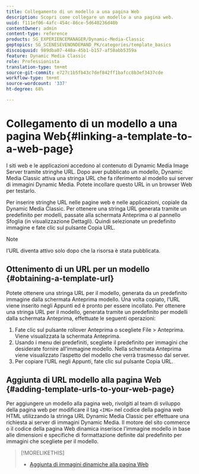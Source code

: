 ```yaml
---
title: Collegamento di un modello a una pagina Web
description: Scopri come collegare un modello a una pagina web.
uuid: f111ef06-4afc-454c-86ce-5d640236d40b
contentOwner: admin
content-type: reference
products: SG_EXPERIENCEMANAGER/Dynamic-Media-Classic
geptopics: SG_SCENESEVENONDEMAND_PK/categories/template_basics
discoiquuid: 989dba07-448a-45b1-b157-af50abb5359a
feature: Dynamic Media Classic
role: Professionista
translation-type: tm+mt
source-git-commit: e727c1b5fb43c7def842ff1bafcc8b3ef3437cde
workflow-type: tm+mt
source-wordcount: '337'
ht-degree: 68%

---
```



# Collegamento di un modello a una pagina Web{#linking-a-template-to-a-web-page}

I siti web e le applicazioni accedono al contenuto di Dynamic Media Image Server tramite stringhe URL. Dopo aver pubblicato un modello, Dynamic Media Classic attiva una stringa URL che fa riferimento al modello sui server di immagini Dynamic Media. Potete incollare questo URL in un browser Web per testarlo.

Per inserire stringhe URL nelle pagine web e nelle applicazioni, copiale da Dynamic Media Classic. Per ottenere una stringa URL generata tramite un predefinito per modelli, passate alla schermata Anteprima o al pannello Sfoglia (in visualizzazione Dettagli). Quindi selezionate un predefinito immagine e fate clic sul pulsante Copia URL.

>[!NOTE]
>
>l’URL diventa attivo solo dopo che la risorsa è stata pubblicata.

## Ottenimento di un URL per un modello  {#obtaining-a-template-url}

Potete ottenere una stringa URL per il modello, generata da un predefinito immagine dalla schermata Anteprima modello. Una volta copiato, l’URL viene inserito negli Appunti ed è pronto per essere incollato. Per ottenere una stringa URL per il modello, generata tramite un predefinito per modelli dalla schermata Anteprima, effettuate le seguenti operazioni:

1. Fate clic sul pulsante rollover Anteprima o scegliete File > Anteprima. Viene visualizzata la schermata Anteprima.
1. Usando i menu dei predefiniti, scegliete il predefinito per immagini che desiderate fornire all’immagine modello. Nella schermata Anteprima viene visualizzato l’aspetto del modello che verrà trasmesso dal server.
1. Per copiare l’URL negli Appunti, fate clic sul pulsante Copia URL.

## Aggiunta di URL modello alla pagina Web  {#adding-template-urls-to-your-web-page}

Per aggiungere un modello alla pagina web, rivolgiti al team di sviluppo della pagina web per modificare il tag `<IMG>` nel codice della pagina web HTML utilizzando la stringa URL Dynamic Media Classic per effettuare una richiesta ai server di immagini Dynamic Media. Il motore del sito commerce o il codice della pagina Web dinamica inserisce l’immagine modello in base alle dimensioni e specifiche di formattazione definite dal predefinito per immagini che scegliete per il modello.

>[!MORELIKETHIS]
>
>* [Aggiunta di immagini dinamiche alla pagina Web](linking-urls-web-application.md#adding_dynamic_images_to_your_web_page)

